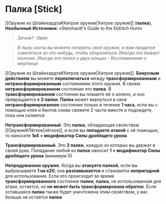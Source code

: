 # Палка [Stick]

[[Оружие из Штайнхардта#Хитрое оружие|Хитрое оружие]] (**палка**), **Необычный**
**Источники:** «Steinhardt's Guide to the Eldritch Hunt»

> *Зачем?*
> *-Эван*

> *В пылу охоты вы можете потерять своё оружие, и вам придется схватиться за что-нибудь, чтобы обороняться. Иногда это бывает полезно. Иногда это палка о двух концах*
> *- Воспоминания о мертвеце*

[[Оружие из Штайнхардта#Хитрое оружие|Хитрое оружие]]. **Бонусным действием** вы можете **переключаться** между **трансформированным** и **нетрансформированным** состояниями этого оружия. В своем **нетрансформированном** состоянии это **палка**. В **трансформированном** состоянии вы ломаете её о колено, и оно превращается в **2 палки**. **Палка** может вернуться в свое **нетрансформированное** состояние только в течение **1 часа**, если вы с помощью клея и бинтов снова свяжете 2 части вместе и подождете, пока они склеется

**Нетрансформированный**. Это **палка**, обладающая свойством [[Оружие#Лёгкое|лёгкое]], и если вы **попадаете атакой** с её помощью, то наносите **1к4 + модификатор Силы дробящего урона**

**Трансформированный**. Это **2 палки**, каждую из которых вы держат в своей руке. Попадание любой из **палок** наносит **1 + модификатор Силы дробящего урона** (минимум 0)

**Непродуманное оружие**. Когда вы **атакуете палкой**, если вы выбрасываете **1 на к20**, она **разламывается** и становится **непригодной** для использования. Если это происходит во время **трансформированного** состояния **палки**, **палка**, не использованная для атаки, остается, но **не может быть трансформирована обратно**. Если оставшаяся **палка** также будет уничтожена этим свойством, у вас больше не остаётся **палок**